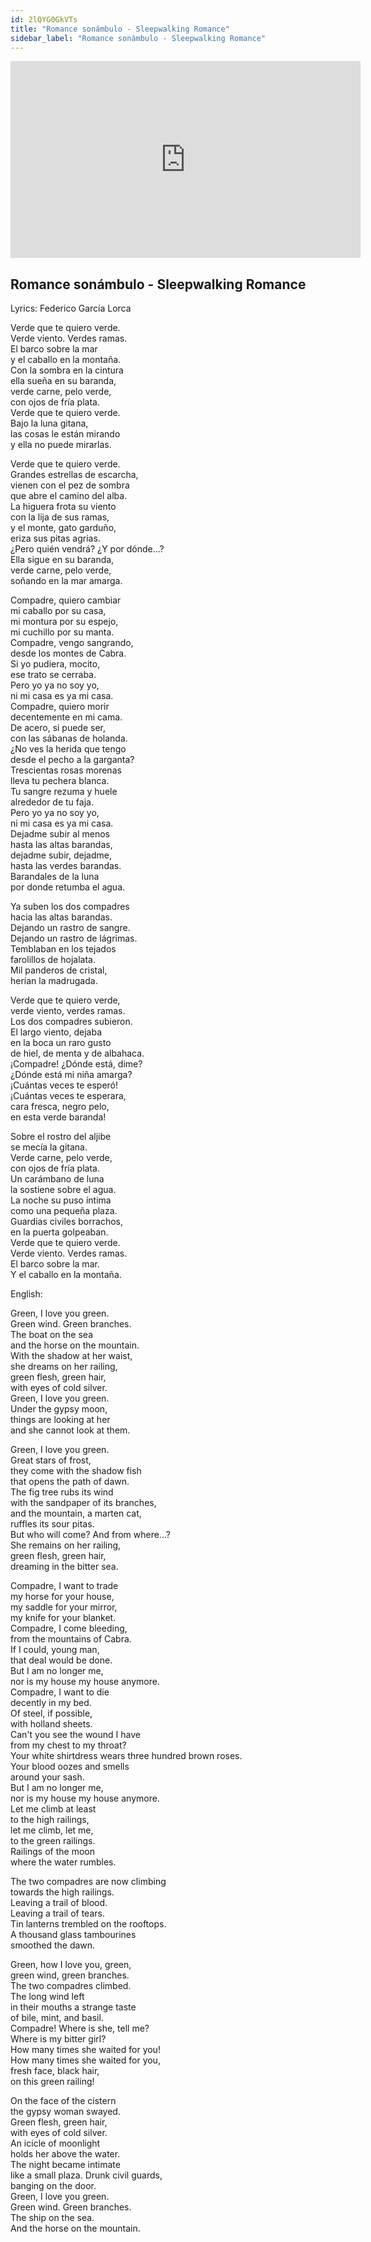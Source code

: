 ```yaml
---
id: 2lQYG0GkVTs
title: "Romance sonámbulo - Sleepwalking Romance"
sidebar_label: "Romance sonámbulo - Sleepwalking Romance"
---
```


<div class="video-float-container">
  <iframe
    width="560"
    height="315"
    src="https://www.youtube.com/embed/2lQYG0GkVTs"
    title="YouTube video player"
    frameborder="0"
    allow="accelerometer; autoplay; clipboard-write; encrypted-media; gyroscope; picture-in-picture; web-share"
    referrerpolicy="strict-origin-when-cross-origin"
    allowfullscreen
  ></iframe>
</div>

## Romance sonámbulo - Sleepwalking Romance

Lyrics: Federico García Lorca

Verde que te quiero verde.  
Verde viento. Verdes ramas.  
El barco sobre la mar  
y el caballo en la montaña.  
Con la sombra en la cintura  
ella sueña en su baranda,  
verde carne, pelo verde,  
con ojos de fría plata.  
Verde que te quiero verde.  
Bajo la luna gitana,  
las cosas le están mirando  
y ella no puede mirarlas.

  
Verde que te quiero verde.  
Grandes estrellas de escarcha,  
vienen con el pez de sombra  
que abre el camino del alba.  
La higuera frota su viento  
con la lija de sus ramas,  
y el monte, gato garduño,  
eriza sus pitas agrias.  
¿Pero quién vendrá? ¿Y por dónde...?  
Ella sigue en su baranda,  
verde carne, pelo verde,  
soñando en la mar amarga.

  
Compadre, quiero cambiar  
mi caballo por su casa,  
mi montura por su espejo,  
mi cuchillo por su manta.  
Compadre, vengo sangrando,  
desde los montes de Cabra.  
Si yo pudiera, mocito,  
ese trato se cerraba.  
Pero yo ya no soy yo,  
ni mi casa es ya mi casa.  
Compadre, quiero morir  
decentemente en mi cama.  
De acero, si puede ser,  
con las sábanas de holanda.  
¿No ves la herida que tengo  
desde el pecho a la garganta?  
Trescientas rosas morenas  
lleva tu pechera blanca.  
Tu sangre rezuma y huele  
alrededor de tu faja.  
Pero yo ya no soy yo,  
ni mi casa es ya mi casa.  
Dejadme subir al menos  
hasta las altas barandas,  
dejadme subir, dejadme,  
hasta las verdes barandas.  
Barandales de la luna  
por donde retumba el agua.

  
Ya suben los dos compadres  
hacia las altas barandas.  
Dejando un rastro de sangre.  
Dejando un rastro de lágrimas.  
Temblaban en los tejados  
farolillos de hojalata.  
Mil panderos de cristal,  
herían la madrugada.

  
Verde que te quiero verde,  
verde viento, verdes ramas.  
Los dos compadres subieron.  
El largo viento, dejaba  
en la boca un raro gusto  
de hiel, de menta y de albahaca.  
¡Compadre! ¿Dónde está, dime?  
¿Dónde está mi niña amarga?  
¡Cuántas veces te esperó!  
¡Cuántas veces te esperara,  
cara fresca, negro pelo,  
en esta verde baranda!

  
Sobre el rostro del aljibe  
se mecía la gitana.  
Verde carne, pelo verde,  
con ojos de fría plata.  
Un carámbano de luna  
la sostiene sobre el agua.  
La noche su puso íntima  
como una pequeña plaza.  
Guardias civiles borrachos,  
en la puerta golpeaban.  
Verde que te quiero verde.  
Verde viento. Verdes ramas.  
El barco sobre la mar.  
Y el caballo en la montaña.

English:

Green, I love you green.  
Green wind. Green branches.  
The boat on the sea  
and the horse on the mountain.  
With the shadow at her waist,  
she dreams on her railing,  
green flesh, green hair,  
with eyes of cold silver.  
Green, I love you green.  
Under the gypsy moon,  
things are looking at her  
and she cannot look at them.

Green, I love you green.  
Great stars of frost,  
they come with the shadow fish  
that opens the path of dawn.  
The fig tree rubs its wind  
with the sandpaper of its branches,  
and the mountain, a marten cat,  
ruffles its sour pitas.  
But who will come? And from where...?  
She remains on her railing,  
green flesh, green hair,  
dreaming in the bitter sea.

Compadre, I want to trade  
my horse for your house,  
my saddle for your mirror,  
my knife for your blanket.  
Compadre, I come bleeding,  
from the mountains of Cabra.  
If I could, young man,  
that deal would be done.  
But I am no longer me,  
nor is my house my house anymore.  
Compadre, I want to die  
decently in my bed.  
Of steel, if possible,  
with holland sheets.  
Can't you see the wound I have  
from my chest to my throat?  
Your white shirtdress wears three hundred brown roses.  
Your blood oozes and smells  
around your sash.  
But I am no longer me,  
nor is my house my house anymore.  
Let me climb at least  
to the high railings,  
let me climb, let me,  
to the green railings.  
Railings of the moon  
where the water rumbles.

The two compadres are now climbing  
towards the high railings.  
Leaving a trail of blood.  
Leaving a trail of tears.  
Tin lanterns trembled on the rooftops.  
A thousand glass tambourines  
smoothed the dawn.

Green, how I love you, green,  
green wind, green branches.  
The two compadres climbed.  
The long wind left  
in their mouths a strange taste  
of bile, mint, and basil.  
Compadre! Where is she, tell me?  
Where is my bitter girl?  
How many times she waited for you!  
How many times she waited for you,  
fresh face, black hair,  
on this green railing!

On the face of the cistern  
the gypsy woman swayed.  
Green flesh, green hair,  
with eyes of cold silver.  
An icicle of moonlight  
holds her above the water.  
The night became intimate  
like a small plaza. Drunk civil guards,  
banging on the door.  
Green, I love you green.  
Green wind. Green branches.  
The ship on the sea.  
And the horse on the mountain.
